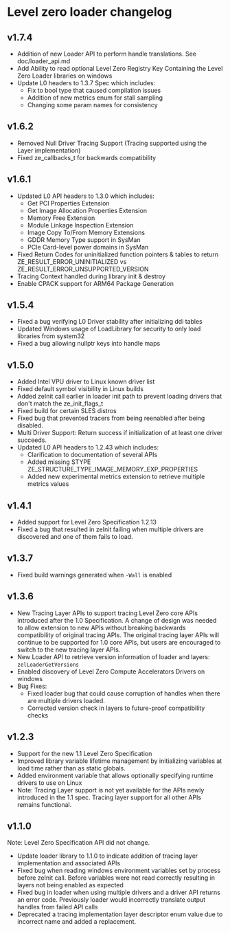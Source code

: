 # Level zero loader changelog


## v1.7.4
* Addition of new Loader API to perform handle translations. See doc/loader_api.md
* Add Ability to read optional Level Zero Registry Key Containing the Level Zero Loader libraries on windows
* Update L0 headers to 1.3.7 Spec which includes:
  * Fix to bool type that caused compilation issues
  * Addition of new metrics enum for stall sampling
  * Changing some param names for consistency

## v1.6.2
* Removed Null Driver Tracing Support (Tracing supported using the Layer implementation)
* Fixed ze_callbacks_t for backwards compatibility
## v1.6.1
* Updated L0 API headers to 1.3.0 which includes:
  * Get PCI Properties Extension
  * Get Image Allocation Properties Extension
  * Memory Free Extension
  * Module Linkage Inspection Extension
  * Image Copy To/From Memory Extensions
  * GDDR Memory Type support in SysMan
  * PCIe Card-level power domains in SysMan
* Fixed Return Codes for uninitialized function pointers & tables to return ZE_RESULT_ERROR_UNINITIALIZED vs ZE_RESULT_ERROR_UNSUPPORTED_VERSION
* Tracing Context handled during library init & destroy
* Enable CPACK support for ARM64 Package Generation

## v1.5.4
* Fixed a bug verifying L0 Driver stability after initializing ddi tables
* Updated Windows usage of LoadLibrary for security to only load libraries from system32
* Fixed a bug allowing nullptr keys into handle maps

## v1.5.0
* Added Intel VPU driver to Linux known driver list
* Fixed default symbol visibility in Linux builds
* Added zeInit call earlier in loader init path to prevent loading drivers that don't match the ze_init_flags_t
* Fixed build for certain SLES distros
* Fixed bug that prevented tracers from being reenabled after being disabled. 
* Multi Driver Support: Return success if initialization of at least one driver succeeds. 
* Updated L0 API headers to 1.2.43 which includes:
  * Clarification to documentation of several APIs
  * Added missing STYPE ZE_STRUCTURE_TYPE_IMAGE_MEMORY_EXP_PROPERTIES
  * Added new experimental metrics extension to retrieve multiple metrics values

## v1.4.1
* Added support for Level Zero Specification 1.2.13
* Fixed a bug that resulted in zeInit failing when multiple drivers are discovered and one of them fails to load. 

## v1.3.7
* Fixed build warnings generated when `-Wall` is enabled

## v1.3.6
* New Tracing Layer APIs to support tracing Level Zero core APIs introduced after the 1.0 Specification. A change of design was needed to allow extension to new APIs without breaking backwards compatibility of original tracing APIs. The original tracing layer APIs will continue to be supported for 1.0 core APIs, but users are encouraged to switch to the new tracing layer APIs. 
* New Loader API to retrieve version information of loader and layers: `zelLoaderGetVersions`
* Enabled discovery of Level Zero Compute Accelerators Drivers on windows
* Bug Fixes:
  * Fixed loader bug that could cause corruption of handles when there are multiple drivers loaded. 
  * Corrected version check in layers to future-proof compatibility checks


## v1.2.3
* Support for the new 1.1 Level Zero Specification
* Improved library variable lifetime management by initializing variables at load time rather than as static globals. 
* Added environment variable that allows optionally specifying runtime drivers to use on Linux
* Note: Tracing Layer support is not yet available for the APIs newly introduced in the 1.1 spec. Tracing layer support for all other APIs remains functional. 



## v1.1.0
Note: Level Zero Specification API did not change.

* Update loader library to 1.1.0 to indicate addition of tracing layer implementation and associated APIs
* Fixed bug when reading windows environment variables set by process before zeInit call. Before variables were not read correctly resulting in layers not being enabled as expected
* Fixed bug in loader when using multiple drivers and a driver API returns an error code. Previously loader would incorrectly translate output handles from failed API calls
* Deprecated a tracing implementation layer descriptor enum value due to incorrect name and added a replacement.
